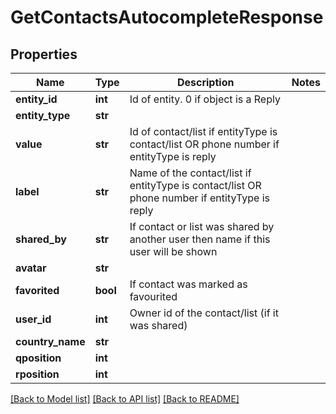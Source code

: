# GetContactsAutocompleteResponse

## Properties
Name | Type | Description | Notes
------------ | ------------- | ------------- | -------------
**entity_id** | **int** | Id of entity. 0 if object is a Reply | 
**entity_type** | **str** |  | 
**value** | **str** | Id of contact/list if entityType is contact/list OR phone number if entityType is reply | 
**label** | **str** | Name of the contact/list if entityType is contact/list OR phone number if entityType is reply | 
**shared_by** | **str** | If contact or list was shared by another user then name if this user will be shown | 
**avatar** | **str** |  | 
**favorited** | **bool** | If contact was marked as favourited | 
**user_id** | **int** | Owner id of the contact/list (if it was shared) | 
**country_name** | **str** |  | 
**qposition** | **int** |  | 
**rposition** | **int** |  | 

[[Back to Model list]](../README.md#documentation-for-models) [[Back to API list]](../README.md#documentation-for-api-endpoints) [[Back to README]](../README.md)


